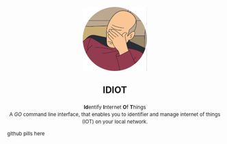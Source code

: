 <div align="center">
  <img src="docs\images\captainPicard.png" alt="Placeholder Image"/>
  <h2>IDIOT</h2>
  <p><small><strong>Id</strong>entify <strong>I</strong>nternet <strong>O</strong>f <strong>T</strong>hings<br>A <em>GO</em> command line interface, that enables you to identifier and manage internet of things (IOT) on your local network.</p>
</div>

github pills here